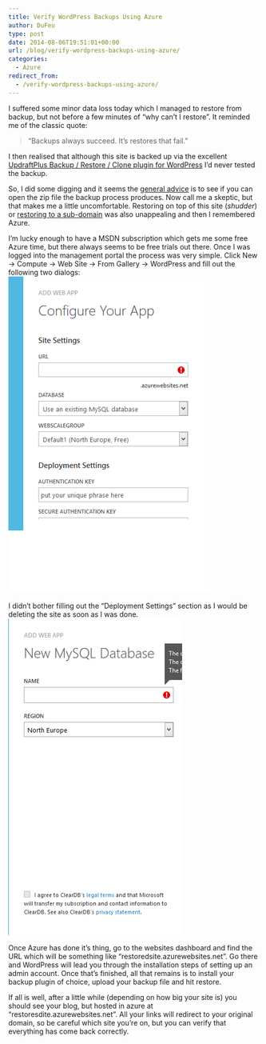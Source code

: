 ```yaml
---
title: Verify WordPress Backups Using Azure
author: DuFeu
type: post
date: 2014-08-06T19:51:01+00:00
url: /blog/verify-wordpress-backups-using-azure/
categories:
  - Azure
redirect_from:
  - /verify-wordpress-backups-using-azure/
---
```


I suffered some minor data loss today which I managed to restore from backup, but not before a few minutes of &#8220;why can&#8217;t I restore&#8221;. It reminded me of the classic quote:

> &#8220;Backups always succeed. It&#8217;s restores that fail.&#8221;

I then realised that although this site is backed up via the excellent [UpdraftPlus Backup / Restore / Clone plugin for WordPress][1] I&#8217;d never tested the backup.

So, I did some digging and it seems the [general advice][2] is to see if you can open the zip file the backup process produces. Now call me a skeptic, but that makes me a little uncomfortable. Restoring on top of this site (_shudder_) or [restoring to a sub-domain][3] was also unappealing and then I remembered Azure.

I&#8217;m lucky enough to have a MSDN subscription which gets me some free Azure time, but there always seems to be free trials out there. Once I was logged into the management portal the process was very simple. Click New -> Compute -> Web Site -> From Gallery -> WordPress and fill out the following two dialogs:
[![Azure Create Website 1](../../images/2014/08/azure_create_site.png "Azure Create Website 1")][4]

I didn&#8217;t bother filling out the &#8220;Deployment Settings&#8221; section as I would be deleting the site as soon as I was done.
[![Azure Create Website 1](../../images/2014/08/azure_create_site2.png "Azure Create Website 1")][4]

Once Azure has done it&#8217;s thing, go to the websites dashboard and find the URL which will be something like &#8220;restoredsite.azurewebsites.net&#8221;. Go there and WordPress will lead you through the installation steps of setting up an admin account. Once that&#8217;s finished, all that remains is to install your backup plugin of choice, upload your backup file and hit restore.

If all is well, after a little while (depending on how big your site is) you should see your blog, but hosted in azure at &#8220;restoresdite.azurewebsites.net&#8221;. All your links will redirect to your original domain, so be careful which site you&#8217;re on, but you can verify that everything has come back correctly.

[1]: http://updraftplus.com/
[2]: http://codex.wordpress.org/Upgrading_WordPress_Extended#Step_3:_Verify_the_backups
[3]: http://www.warriorforum.com/main-internet-marketing-discussion-forum/880894-how-do-you-guys-verify-your-wordpress-backups-working.html#post8794155
[4]: ../../images/2014/08/azure_create_site-e1407260388415.png
[5]: ../../images/2014/08/azure_create_site2.png
